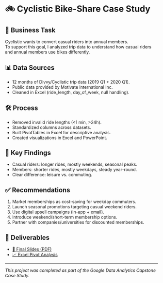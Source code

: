 # 🚲 Cyclistic Bike-Share Case Study

## 📌 Business Task
Cyclistic wants to convert casual riders into annual members.  
To support this goal, I analyzed trip data to understand how casual riders and annual members use bikes differently.

## 📊 Data Sources
- 12 months of Divvy/Cyclistic trip data (2019 Q1 + 2020 Q1).
- Public data provided by Motivate International Inc.
- Cleaned in Excel (ride_length, day_of_week, null handling).

## 🛠️ Process
- Removed invalid ride lengths (<1 min, >24h).
- Standardized columns across datasets.
- Built PivotTables in Excel for descriptive analysis.
- Created visualizations in Excel and PowerPoint.

## 🔑 Key Findings
- Casual riders: longer rides, mostly weekends, seasonal peaks.
- Members: shorter rides, mostly weekdays, steady year-round.
- Clear difference: leisure vs. commuting.

## ✅ Recommendations
1. Market memberships as cost-saving for weekday commuters.
2. Launch seasonal promotions targeting casual weekend riders.
3. Use digital upsell campaigns (in-app + email).
4. Introduce weekend/short-term membership options.
5. Partner with companies/universities for discounted memberships.

## 📂 Deliverables
- [📄 Final Slides (PDF)](slides/Cyclistic_Case_Study.pdf)
- [📈 Excel Pivot Analysis](excel/Cyclistic_Analysis.xlsx)

---
*This project was completed as part of the Google Data Analytics Capstone Case Study.*
